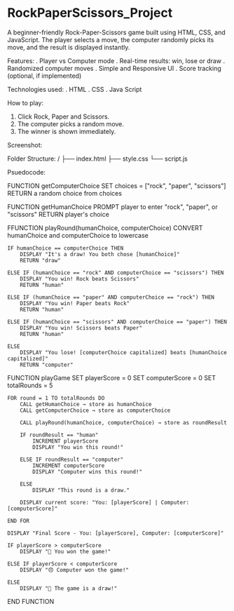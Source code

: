# RockPaperScissors_Project
A beginner-friendly Rock-Paper-Scissors game built using HTML, CSS, and JavaScript. The player selects a move, the computer randomly picks its move, and the result is displayed instantly.

Features:
. Player vs Computer mode
. Real-time results: win, lose or draw
. Randomized computer moves
. Simple and Responsive UI
. Score tracking (optional, if implemented)

Technologies used:
. HTML
. CSS
. Java Script

How to play:
1. Click Rock, Paper and Scissors.
2. The computer picks a random move.
3. The winner is shown immediately.

Screenshot:


Folder Structure:
/
├── index.html
├── style.css
└── script.js

Psuedocode:

FUNCTION getComputerChoice
    SET choices = ["rock", "paper", "scissors"]
    RETURN a random choice from choices

FUNCTION getHumanChoice
    PROMPT player to enter "rock", "paper", or "scissors"
    RETURN player's choice

FFUNCTION playRound(humanChoice, computerChoice)
    CONVERT humanChoice and computerChoice to lowercase

    IF humanChoice == computerChoice THEN
        DISPLAY "It's a draw! You both chose [humanChoice]"
        RETURN "draw"

    ELSE IF (humanChoice == "rock" AND computerChoice == "scissors") THEN
        DISPLAY "You win! Rock beats Scissors"
        RETURN "human"

    ELSE IF (humanChoice == "paper" AND computerChoice == "rock") THEN
        DISPLAY "You win! Paper beats Rock"
        RETURN "human"

    ELSE IF (humanChoice == "scissors" AND computerChoice == "paper") THEN
        DISPLAY "You win! Scissors beats Paper"
        RETURN "human"

    ELSE
        DISPLAY "You lose! [computerChoice capitalized] beats [humanChoice capitalized]"
        RETURN "computer"

FUNCTION playGame
    SET playerScore = 0
    SET computerScore = 0
    SET totalRounds = 5

    FOR round = 1 TO totalRounds DO
        CALL getHumanChoice → store as humanChoice
        CALL getComputerChoice → store as computerChoice

        CALL playRound(humanChoice, computerChoice) → store as roundResult

        IF roundResult == "human"
            INCREMENT playerScore
            DISPLAY "You win this round!"

        ELSE IF roundResult == "computer"
            INCREMENT computerScore
            DISPLAY "Computer wins this round!"

        ELSE
            DISPLAY "This round is a draw."

        DISPLAY current score: "You: [playerScore] | Computer: [computerScore]"

    END FOR

    DISPLAY "Final Score - You: [playerScore], Computer: [computerScore]"

    IF playerScore > computerScore
        DISPLAY "🎉 You won the game!"

    ELSE IF playerScore < computerScore
        DISPLAY "😞 Computer won the game!"

    ELSE
        DISPLAY "🤝 The game is a draw!"

END FUNCTION


